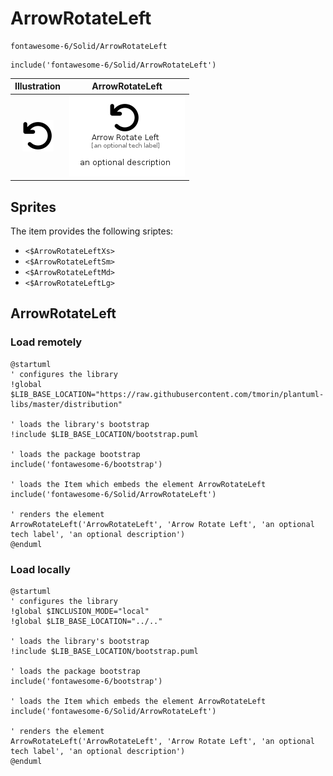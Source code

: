 # ArrowRotateLeft


```text
fontawesome-6/Solid/ArrowRotateLeft
```

```text
include('fontawesome-6/Solid/ArrowRotateLeft')
```



| Illustration | ArrowRotateLeft |
| :---: | :---: |
| ![illustration for Illustration](../../fontawesome-6/Solid/ArrowRotateLeft.png) | ![illustration for ArrowRotateLeft](../../fontawesome-6/Solid/ArrowRotateLeft.Local.png) |



## Sprites
The item provides the following sriptes:

- `<$ArrowRotateLeftXs>`
- `<$ArrowRotateLeftSm>`
- `<$ArrowRotateLeftMd>`
- `<$ArrowRotateLeftLg>`





## ArrowRotateLeft

### Load remotely
```plantuml
@startuml
' configures the library
!global $LIB_BASE_LOCATION="https://raw.githubusercontent.com/tmorin/plantuml-libs/master/distribution"

' loads the library's bootstrap
!include $LIB_BASE_LOCATION/bootstrap.puml

' loads the package bootstrap
include('fontawesome-6/bootstrap')

' loads the Item which embeds the element ArrowRotateLeft
include('fontawesome-6/Solid/ArrowRotateLeft')

' renders the element
ArrowRotateLeft('ArrowRotateLeft', 'Arrow Rotate Left', 'an optional tech label', 'an optional description')
@enduml
```

### Load locally
```plantuml
@startuml
' configures the library
!global $INCLUSION_MODE="local"
!global $LIB_BASE_LOCATION="../.."

' loads the library's bootstrap
!include $LIB_BASE_LOCATION/bootstrap.puml

' loads the package bootstrap
include('fontawesome-6/bootstrap')

' loads the Item which embeds the element ArrowRotateLeft
include('fontawesome-6/Solid/ArrowRotateLeft')

' renders the element
ArrowRotateLeft('ArrowRotateLeft', 'Arrow Rotate Left', 'an optional tech label', 'an optional description')
@enduml
```

